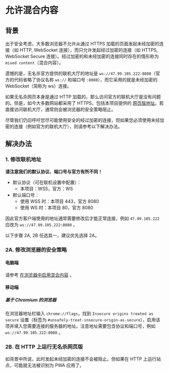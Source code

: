 # 允许混合内容

## 背景

出于安全考虑，大多数浏览器不允许从通过 HTTPS 加载的页面发起未经加密的连接（如 HTTP, WebSocket 连接），而只允许发起经过加密的连接（如 HTTPS, WebSocket Secure 连接）。经过加密的和未经加密的连接同时存在的情形称为 `mixed content`（混合内容）。

遗憾的是，无名杀官方提供的联机大厅的地址是 `ws://47.99.105.222:8080`（官方的代码省略了协议名称 `ws://` 和端口号 `:8080`），而它采用的就是未经加密的 WebSocket（简称为 ws）连接。

如果无名杀网页本身是通过 HTTP 加载的，那么访问官方的联机大厅是没有问题的。但是，如今大多数网站都采用了 HTTPS，包括本项目提供的 [网页版地址](https://raineggplant.github.io/noname)。若直接访问联机大厅，通常则会被浏览器的安全策略阻止。

尽管我们仍旧呼吁您尽可能使用安全的经过加密的连接，但如果您必须使用未经加密的连接（例如官方的联机大厅），则请参考以下解决办法。

## 解决办法

### 1. 修改联机地址

**请注意我们的默认协议、端口号与官方有所不同！**

- 默认协议（可在联机设置中配置）：
  - 本项目：WSS，官方：WS
- 默认端口号：
  - 使用 WSS 时：本项目 443，官方 8080
  - 使用 WS 时：本项目 80，官方 8080

因此官方客户端使用的地址通常需要修改后才能正常连接，例如 `47.99.105.222` 应改为 `ws://47.99.105.222:8080` 。

以下步骤 2A, 2B 任选其一，建议优先选择 2A。

### 2A. 修改浏览器的安全策略

#### 电脑端

请参考 [在浏览器中启用混合内容](https://experienceleague.adobe.com/docs/target/using/experiences/vec/troubleshoot-composer/mixed-content.html?lang=zh-cn) 。

#### 移动端

##### 基于 Chromium 的浏览器

在浏览器地址栏输入 `chrome://flags`，找到 `Insecure origins treated as secure` 设置（标签为 `#unsafely-treat-insecure-origin-as-secure`），启用该项并填入您需要连接的服务器的地址。注意地址需要包含协议和端口号，例如 `ws://47.99.105.222:8080` 。

### 2B. 在 HTTP 上运行无名杀网页版

如背景中所说，此时发起未经加密的连接不会被阻止。但如果在 HTTP 上运行站点，可能就无法被识别为 PWA 应用了。
